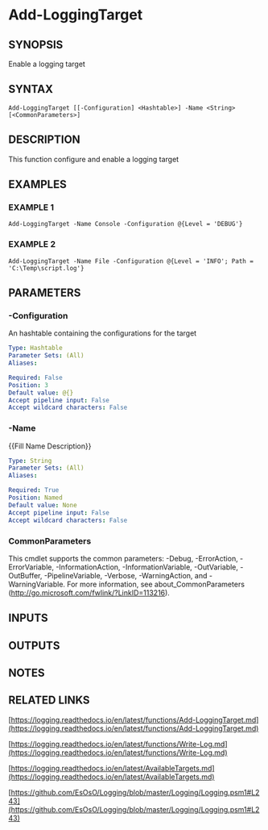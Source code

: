 # Add-LoggingTarget

## SYNOPSIS
Enable a logging target

## SYNTAX

```
Add-LoggingTarget [[-Configuration] <Hashtable>] -Name <String> [<CommonParameters>]
```

## DESCRIPTION
This function configure and enable a logging target

## EXAMPLES

### EXAMPLE 1
```
Add-LoggingTarget -Name Console -Configuration @{Level = 'DEBUG'}
```

### EXAMPLE 2
```
Add-LoggingTarget -Name File -Configuration @{Level = 'INFO'; Path = 'C:\Temp\script.log'}
```

## PARAMETERS

### -Configuration
An hashtable containing the configurations for the target

```yaml
Type: Hashtable
Parameter Sets: (All)
Aliases:

Required: False
Position: 3
Default value: @{}
Accept pipeline input: False
Accept wildcard characters: False
```

### -Name
{{Fill Name Description}}

```yaml
Type: String
Parameter Sets: (All)
Aliases:

Required: True
Position: Named
Default value: None
Accept pipeline input: False
Accept wildcard characters: False
```

### CommonParameters
This cmdlet supports the common parameters: -Debug, -ErrorAction, -ErrorVariable, -InformationAction, -InformationVariable, -OutVariable, -OutBuffer, -PipelineVariable, -Verbose, -WarningAction, and -WarningVariable.
For more information, see about_CommonParameters (http://go.microsoft.com/fwlink/?LinkID=113216).

## INPUTS

## OUTPUTS

## NOTES

## RELATED LINKS

[https://logging.readthedocs.io/en/latest/functions/Add-LoggingTarget.md](https://logging.readthedocs.io/en/latest/functions/Add-LoggingTarget.md)

[https://logging.readthedocs.io/en/latest/functions/Write-Log.md](https://logging.readthedocs.io/en/latest/functions/Write-Log.md)

[https://logging.readthedocs.io/en/latest/AvailableTargets.md](https://logging.readthedocs.io/en/latest/AvailableTargets.md)

[https://github.com/EsOsO/Logging/blob/master/Logging/Logging.psm1#L243](https://github.com/EsOsO/Logging/blob/master/Logging/Logging.psm1#L243)

